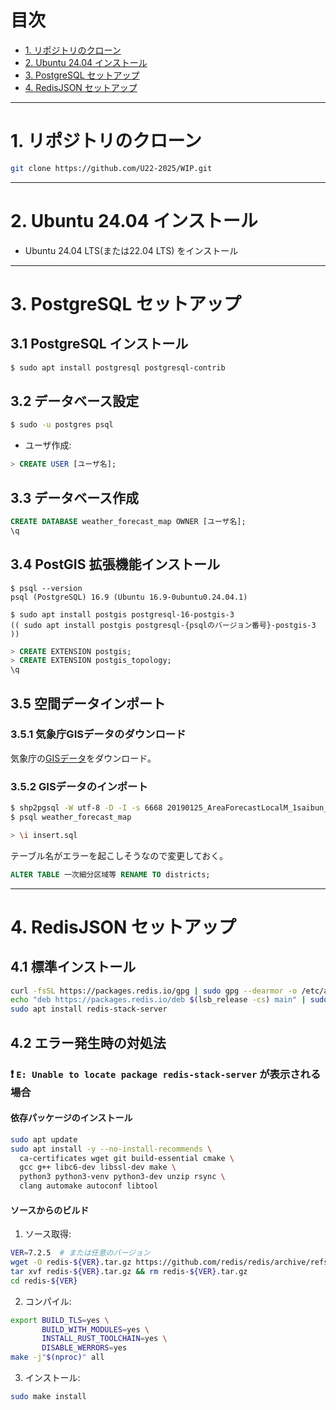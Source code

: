 # 目次
- [1. リポジトリのクローン](#1-リポジトリのクローン)
- [2. Ubuntu 24.04 インストール](#2-ubuntu-2404-インストール)
- [3. PostgreSQL セットアップ](#3-postgresql-セットアップ)
- [4. RedisJSON セットアップ](#4-redisjson-セットアップ)

---

# 1. リポジトリのクローン
```bash
git clone https://github.com/U22-2025/WIP.git
```

---

# 2. Ubuntu 24.04 インストール
- Ubuntu 24.04 LTS(または22.04 LTS) をインストール

---

# 3. PostgreSQL セットアップ
## 3.1 PostgreSQL インストール
```bash
$ sudo apt install postgresql postgresql-contrib
```

## 3.2 データベース設定
```bash
$ sudo -u postgres psql
```
- ユーザ作成:
```sql
> CREATE USER [ユーザ名];
```

## 3.3 データベース作成
```sql
CREATE DATABASE weather_forecast_map OWNER [ユーザ名];
\q
```

## 3.4 PostGIS 拡張機能インストール
```
$ psql --version
psql (PostgreSQL) 16.9 (Ubuntu 16.9-0ubuntu0.24.04.1)

$ sudo apt install postgis postgresql-16-postgis-3
(( sudo apt install postgis postgresql-{psqlのバージョン番号}-postgis-3 ))
```

```sql
> CREATE EXTENSION postgis;
> CREATE EXTENSION postgis_topology;
\q
```

## 3.5 空間データインポート
### 3.5.1 気象庁GISデータのダウンロード
気象庁の[GISデータ](https://www.data.jma.go.jp/developer/gis/20190125_AreaForecastLocalM_1saibun_GIS.zip)をダウンロード。
### 3.5.2 GISデータのインポート
```bash
$ shp2pgsql -W utf-8 -D -I -s 6668 20190125_AreaForecastLocalM_1saibun_GIS/一次細分区域等.shp > insert.sql
$ psql weather_forecast_map

> \i insert.sql
```
テーブル名がエラーを起こしそうなので変更しておく。
```sql
ALTER TABLE 一次細分区域等 RENAME TO districts;
```

---

# 4. RedisJSON セットアップ
## 4.1 標準インストール
```bash
curl -fsSL https://packages.redis.io/gpg | sudo gpg --dearmor -o /etc/apt/trusted.gpg.d/redis.gpg
echo "deb https://packages.redis.io/deb $(lsb_release -cs) main" | sudo tee /etc/apt/sources.list.d/redis.list
sudo apt install redis-stack-server
```

## 4.2 エラー発生時の対処法
### ❗ `E: Unable to locate package redis-stack-server` が表示される場合

#### 依存パッケージのインストール
```bash
sudo apt update
sudo apt install -y --no-install-recommends \
  ca-certificates wget git build-essential cmake \
  gcc g++ libc6-dev libssl-dev make \
  python3 python3-venv python3-dev unzip rsync \
  clang automake autoconf libtool
```

#### ソースからのビルド
1. ソース取得:
```bash
VER=7.2.5  # または任意のバージョン
wget -O redis-${VER}.tar.gz https://github.com/redis/redis/archive/refs/tags/${VER}.tar.gz
tar xvf redis-${VER}.tar.gz && rm redis-${VER}.tar.gz
cd redis-${VER}
```

2. コンパイル:
```bash
export BUILD_TLS=yes \
       BUILD_WITH_MODULES=yes \
       INSTALL_RUST_TOOLCHAIN=yes \
       DISABLE_WERRORS=yes
make -j"$(nproc)" all
```

3. インストール:
```bash
sudo make install
```